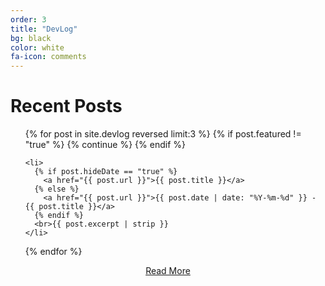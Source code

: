 ```yaml
---
order: 3
title: "DevLog"
bg: black
color: white
fa-icon: comments
---
```

# Recent Posts

<div>
<ul>
  {% for post in site.devlog reversed limit:3 %}
    {% if post.featured != "true" %}
      {% continue %}
    {% endif %}

    <li>
      {% if post.hideDate == "true" %}
        <a href="{{ post.url }}">{{ post.title }}</a>
      {% else %}        
        <a href="{{ post.url }}">{{ post.date | date: "%Y-%m-%d" }} - {{ post.title }}</a>
      {% endif %}        
      <br>{{ post.excerpt | strip }}
    </li>
  {% endfor %}
</ul>
</div>

<div style="text-align: center;">
  <a href="devlog.html">Read More</a>
</div>
